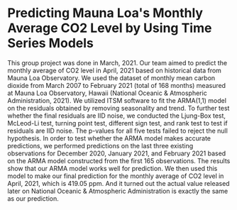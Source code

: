 # Predicting Mauna Loa's Monthly Average CO2 Level by Using Time Series Models
This group project was done in March, 2021. Our team aimed to predict the monthly average of CO2 level in April, 2021 based on historical data from Mauna Loa Observatory. We used the dataset of monthly mean carbon dioxide from March 2007 to February 2021 (total of 168 months) measured at Mauna Loa Observatory, Hawaii (National Oceanic & Atmospheric Administration, 2021). We utilized ITSM software to fit the ARMA(1,1) model on the residuals obtained by removing seasonality and trend. To further test whether the final residuals are IID noise, we conducted the Ljung-Box test, McLeod-Li test, turning point test, different sign test, and rank test to test if residuals are IID noise. The p-values for all five tests failed to reject the null hypothesis. In order to test whether the ARMA model makes accurate predictions, we performed predictions on the last three existing observations for December 2020, January 2021, and February 2021 based on the ARMA model constructed from the first 165 observations. The results show that our ARMA model works well for prediction. We then used this model to make our final prediction for the monthly average of CO2 level in April, 2021, which is 419.05 ppm. 
And it turned out the actual value released later on National Oceanic & Atmospheric Administration is exactly the same as our prediction.
